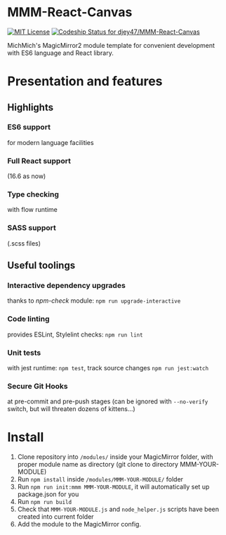 # MMM-React-Canvas
[ ![MIT License](https://img.shields.io/badge/license-MIT-blue.svg)](http://choosealicense.com/licenses/mit)
[ ![Codeship Status for djey47/MMM-React-Canvas](https://app.codeship.com/projects/80f07310-e0dc-0136-0336-2acefbaa2182/status?branch=master)](https://app.codeship.com/projects/318624)

MichMich's MagicMirror2 module template for convenient development with ES6 language and React library.

# Presentation and features

## Highlights

### ES6 support
for modern language facilities

### Full React support
(16.6 as now)

### Type checking
with flow runtime

### SASS support
(.scss files)

## Useful toolings

### Interactive dependency upgrades
thanks to *npm-check* module: `npm run upgrade-interactive`

### Code linting
provides ESLint, Stylelint checks: `npm run lint`

### Unit tests
with jest runtime: `npm test`, track source changes `npm run jest:watch`

### Secure Git Hooks
at pre-commit and pre-push stages (can be ignored with `--no-verify` switch, but will threaten dozens of kittens...)

# Install

1. Clone repository into `/modules/` inside your MagicMirror folder, with proper module name as directory (git clone to directory MMM-YOUR-MODULE)
2. Run `npm install` inside `/modules/MMM-YOUR-MODULE/` folder
3. Run `npm run init:mmm MMM-YOUR-MODULE`, it will automatically set up package.json for you
4. Run `npm run build`
5. Check that `MMM-YOUR-MODULE.js` and `node_helper.js` scripts have been created into current folder
6. Add the module to the MagicMirror config.
